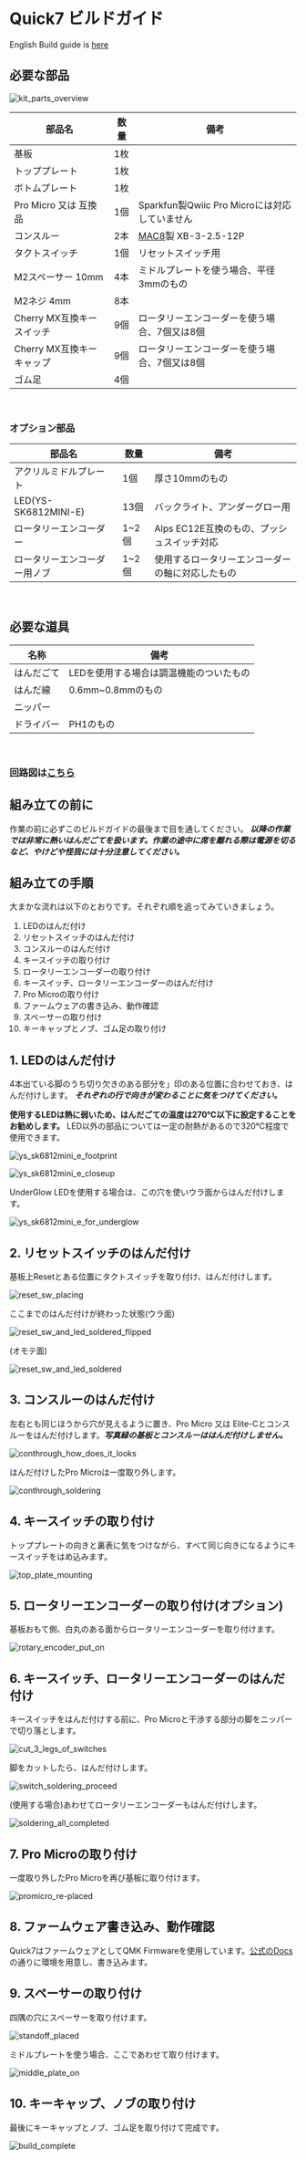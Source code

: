 # Quick7 ビルドガイド

English Build guide is [here](Buildguide-en.md)

## 必要な部品

![kit_parts_overview](imgs/IMG_0387.jpeg)

|部品名|数量|備考|
|---|---|---|
|基板|1枚|
|トッププレート|1枚|
|ボトムプレート|1枚|
|Pro Micro 又は 互換品|1個|Sparkfun製Qwiic Pro Microには対応していません|
|コンスルー|2本|[MAC8](https://www.mac8sdk.co.jp/catalog/)製 XB-3-2.5-12P|
|タクトスイッチ|1個|リセットスイッチ用|
|M2スペーサー 10mm|4本|ミドルプレートを使う場合、平径3mmのもの|
|M2ネジ 4mm|8本|
|Cherry MX互換キースイッチ|9個|ロータリーエンコーダーを使う場合、7個又は8個|
|Cherry MX互換キーキャップ|9個|ロータリーエンコーダーを使う場合、7個又は8個|
|ゴム足|4個|
<br />

### オプション部品

|部品名|数量|備考|
|---|---|---|
|アクリルミドルプレート|1個|厚さ10mmのもの|
|LED(YS-SK6812MINI-E)|13個|バックライト、アンダーグロー用|
|ロータリーエンコーダー|1~2個|Alps EC12E互換のもの、プッシュスイッチ対応|
|ロータリーエンコーダー用ノブ|1~2個|使用するロータリーエンコーダーの軸に対応したもの|
<br />

## 必要な道具

|名称|備考|
|---|---|
|はんだごて|LEDを使用する場合は調温機能のついたもの|
|はんだ線|0.6mm~0.8mmのもの|
|ニッパー|
|ドライバー|PH1のもの|
<br />

### 回路図は[こちら](Quick7.pdf)

## 組み立ての前に
作業の前に必ずこのビルドガイドの最後まで目を通してください。
***以降の作業では非常に熱いはんだごてを扱います。作業の途中に席を離れる際は電源を切るなど、やけどや怪我には十分注意してください。***


## 組み立ての手順
大まかな流れは以下のとおりです。それぞれ順を追ってみていきましょう。

1. LEDのはんだ付け
1. リセットスイッチのはんだ付け
1. コンスルーのはんだ付け
1. キースイッチの取り付け
1. ロータリーエンコーダーの取り付け
1. キースイッチ、ロータリーエンコーダーのはんだ付け
1. Pro Microの取り付け
1. ファームウェアの書き込み、動作確認
1. スペーサーの取り付け
1. キーキャップとノブ、ゴム足の取り付け

## 1. LEDのはんだ付け
4本出ている脚のうち切り欠きのある部分を」印のある位置に合わせておき、はんだ付けします。
***それぞれの行で向きが変わることに気をつけてください。***

**使用するLEDは熱に弱いため、はんだごての温度は270℃以下に設定することをお勧めします。**
LED以外の部品については一定の耐熱があるので320℃程度で使用できます。

![ys_sk6812mini_e_footprint](imgs/IMG_0366.png)

![ys_sk6812mini_e_closeup](imgs/IMG_0366_1.png)

UnderGlow LEDを使用する場合は、この穴を使いウラ面からはんだ付けします。

![ys_sk6812mini_e_for_underglow](imgs/IMG_0366_2.png)

## 2. リセットスイッチのはんだ付け
基板上Resetとある位置にタクトスイッチを取り付け、はんだ付けします。

![reset_sw_placing](imgs/IMG_0368.jpeg)

ここまでのはんだ付けが終わった状態(ウラ面)

![reset_sw_and_led_soldered_flipped](imgs/IMG_0369.jpeg)

(オモテ面)

![reset_sw_and_led_soldered](imgs/IMG_0370.jpeg)


## 3. コンスルーのはんだ付け
左右とも同じほうから穴が見えるように置き、Pro Micro 又は Elite-Cとコンスルーをはんだ付けします。***写真緑の基板とコンスルーははんだ付けしません。***

![conthrough_how_does_it_looks](imgs/IMG_0372.jpeg)

はんだ付けしたPro Microは一度取り外します。

![conthrough_soldering](imgs/IMG_0373.jpeg)

## 4. キースイッチの取り付け
トッププレートの向きと裏表に気をつけながら、すべて同じ向きになるようにキースイッチをはめ込みます。

![top_plate_mounting](imgs/IMG_0375.jpeg)

## 5. ロータリーエンコーダーの取り付け(オプション)
基板おもて側、白丸のある面からロータリーエンコーダーを取り付けます。

![rotary_encoder_put_on](imgs/IMG_0376.jpeg)

## 6. キースイッチ、ロータリーエンコーダーのはんだ付け
キースイッチをはんだ付けする前に、Pro Microと干渉する部分の脚をニッパーで切り落とします。

![cut_3_legs_of_switches](imgs/IMG_0377.png)

脚をカットしたら、はんだ付けします。

![switch_soldering_proceed](imgs/IMG_0381.jpeg)

(使用する場合)あわせてロータリーエンコーダーもはんだ付けします。

![soldering_all_completed](imgs/IMG_0392.jpeg)

## 7. Pro Microの取り付け
一度取り外したPro Microを再び基板に取り付けます。

![promicro_re-placed](imgs/IMG_0393.jpeg)

## 8. ファームウェア書き込み、動作確認
Quick7はファームウェアとしてQMK Firmwareを使用しています。[公式のDocs](https://docs.qmk.fm/#/ja/)の通りに環境を用意し、書き込みます。

## 9. スペーサーの取り付け
四隅の穴にスペーサーを取り付けます。

![standoff_placed](imgs/IMG_0394.jpeg)

ミドルプレートを使う場合、ここであわせて取り付けます。

![middle_plate_on](imgs/IMG_0395.jpeg)

## 10. キーキャップ、ノブの取り付け
最後にキーキャップとノブ、ゴム足を取り付けて完成です。

![build_complete](imgs/IMG_4044.jpeg)
